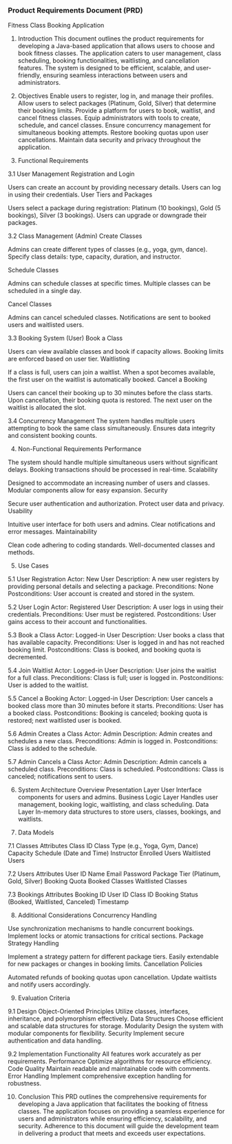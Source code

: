 ### Product Requirements Document (PRD)
Fitness Class Booking Application
1. Introduction
This document outlines the product requirements for developing a Java-based application that allows users to choose and book fitness classes. The application caters to user management, class scheduling, booking functionalities, waitlisting, and cancellation features. The system is designed to be efficient, scalable, and user-friendly, ensuring seamless interactions between users and administrators.

2. Objectives
Enable users to register, log in, and manage their profiles.
Allow users to select packages (Platinum, Gold, Silver) that determine their booking limits.
Provide a platform for users to book, waitlist, and cancel fitness classes.
Equip administrators with tools to create, schedule, and cancel classes.
Ensure concurrency management for simultaneous booking attempts.
Restore booking quotas upon user cancellations.
Maintain data security and privacy throughout the application.

3. Functional Requirements

3.1 User Management
Registration and Login

Users can create an account by providing necessary details.
Users can log in using their credentials.
User Tiers and Packages

Users select a package during registration: Platinum (10 bookings), Gold (5 bookings), Silver (3 bookings).
Users can upgrade or downgrade their packages.

3.2 Class Management (Admin)
Create Classes

Admins can create different types of classes (e.g., yoga, gym, dance).
Specify class details: type, capacity, duration, and instructor.

Schedule Classes

Admins can schedule classes at specific times.
Multiple classes can be scheduled in a single day.

Cancel Classes

Admins can cancel scheduled classes.
Notifications are sent to booked users and waitlisted users.

3.3 Booking System (User)
Book a Class

Users can view available classes and book if capacity allows.
Booking limits are enforced based on user tier.
Waitlisting

If a class is full, users can join a waitlist.
When a spot becomes available, the first user on the waitlist is automatically booked.
Cancel a Booking

Users can cancel their booking up to 30 minutes before the class starts.
Upon cancellation, their booking quota is restored.
The next user on the waitlist is allocated the slot.

3.4 Concurrency Management
The system handles multiple users attempting to book the same class simultaneously.
Ensures data integrity and consistent booking counts.


4. Non-Functional Requirements
Performance

The system should handle multiple simultaneous users without significant delays.
Booking transactions should be processed in real-time.
Scalability

Designed to accommodate an increasing number of users and classes.
Modular components allow for easy expansion.
Security

Secure user authentication and authorization.
Protect user data and privacy.
Usability

Intuitive user interface for both users and admins.
Clear notifications and error messages.
Maintainability

Clean code adhering to coding standards.
Well-documented classes and methods.


5. Use Cases

5.1 User Registration
Actor: New User
Description: A new user registers by providing personal details and selecting a package.
Preconditions: None
Postconditions: User account is created and stored in the system.

5.2 User Login
Actor: Registered User
Description: A user logs in using their credentials.
Preconditions: User must be registered.
Postconditions: User gains access to their account and functionalities.

5.3 Book a Class
Actor: Logged-in User
Description: User books a class that has available capacity.
Preconditions: User is logged in and has not reached booking limit.
Postconditions: Class is booked, and booking quota is decremented.

5.4 Join Waitlist
Actor: Logged-in User
Description: User joins the waitlist for a full class.
Preconditions: Class is full; user is logged in.
Postconditions: User is added to the waitlist.

5.5 Cancel a Booking
Actor: Logged-in User
Description: User cancels a booked class more than 30 minutes before it starts.
Preconditions: User has a booked class.
Postconditions: Booking is canceled; booking quota is restored; next waitlisted user is booked.

5.6 Admin Creates a Class
Actor: Admin
Description: Admin creates and schedules a new class.
Preconditions: Admin is logged in.
Postconditions: Class is added to the schedule.

5.7 Admin Cancels a Class
Actor: Admin
Description: Admin cancels a scheduled class.
Preconditions: Class is scheduled.
Postconditions: Class is canceled; notifications sent to users.


6. System Architecture Overview
Presentation Layer
User Interface components for users and admins.
Business Logic Layer
Handles user management, booking logic, waitlisting, and class scheduling.
Data Layer
In-memory data structures to store users, classes, bookings, and waitlists.


7. Data Models

7.1 Classes
Attributes
Class ID
Class Type (e.g., Yoga, Gym, Dance)
Capacity
Schedule (Date and Time)
Instructor
Enrolled Users
Waitlisted Users

7.2 Users
Attributes
User ID
Name
Email
Password
Package Tier (Platinum, Gold, Silver)
Booking Quota
Booked Classes
Waitlisted Classes

7.3 Bookings
Attributes
Booking ID
User ID
Class ID
Booking Status (Booked, Waitlisted, Canceled)
Timestamp


8. Additional Considerations
Concurrency Handling

Use synchronization mechanisms to handle concurrent bookings.
Implement locks or atomic transactions for critical sections.
Package Strategy Handling

Implement a strategy pattern for different package tiers.
Easily extendable for new packages or changes in booking limits.
Cancellation Policies

Automated refunds of booking quotas upon cancellation.
Update waitlists and notify users accordingly.


9. Evaluation Criteria

9.1 Design
Object-Oriented Principles
Utilize classes, interfaces, inheritance, and polymorphism effectively.
Data Structures
Choose efficient and scalable data structures for storage.
Modularity
Design the system with modular components for flexibility.
Security
Implement secure authentication and data handling.

9.2 Implementation
Functionality
All features work accurately as per requirements.
Performance
Optimize algorithms for resource efficiency.
Code Quality
Maintain readable and maintainable code with comments.
Error Handling
Implement comprehensive exception handling for robustness.


10. Conclusion
This PRD outlines the comprehensive requirements for developing a Java application that facilitates the booking of fitness classes. The application focuses on providing a seamless experience for users and administrators while ensuring efficiency, scalability, and security. Adherence to this document will guide the development team in delivering a product that meets and exceeds user expectations.